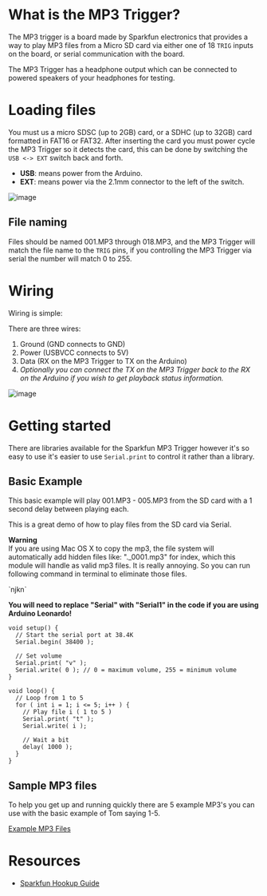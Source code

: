 # What is the MP3 Trigger?
The MP3 trigger is a board made by Sparkfun electronics that provides a way to play MP3 files from a Micro SD card via either one of 18 `TRIG` inputs on the board, or serial communication with the board.

The MP3 Trigger has a headphone output which can be connected to powered speakers of your headphones for testing.

# Loading files
You must us a micro SDSC (up to 2GB) card, or a SDHC (up to 32GB) card formatted in FAT16 or FAT32. After inserting the card you must power cycle the MP3 Trigger so it detects the card, this can be done by switching the `USB <-> EXT` switch back and forth.

- **USB**: means power from the Arduino.
- **EXT**: means power via the 2.1mm connector to the left of the switch.

![image](https://github.com/creativetechnologylab/physicalComputingTutorials/assets/64136454/b61abecc-e3cd-4724-b911-854874a2b29c)


## File naming
Files should be named 001.MP3 through 018.MP3, and the MP3 Trigger will match the file name to the `TRIG` pins, if you controlling the MP3 Trigger via serial the number will match 0 to 255.

# Wiring
Wiring is simple:

There are three wires:

1. Ground (GND connects to GND)
2. Power (USBVCC connects to 5V)
3. Data (RX on the MP3 Trigger to TX on the Arduino)
4. _Optionally you can connect the TX on the MP3 Trigger back to the RX on the Arduino if you wish to get playback status information._

![image](https://github.com/creativetechnologylab/physicalComputingTutorials/assets/64136454/f8198133-5cf4-4304-89e3-8bae5e92ab5f)


# Getting started
There are libraries available for the Sparkfun MP3 Trigger however it's so easy to use it's easier to use `Serial.print` to control it rather than a library.

## Basic Example
This basic example will play 001.MP3 - 005.MP3 from the SD card with a 1 second delay between playing each.

This is a great demo of how to play files from the SD card via Serial.

<p class="callout warning"> <b>Warning </b><br / >If you are using Mac OS X to copy the mp3, the file system will automatically add hidden files like: "._0001.mp3" for index, which this module will handle as valid mp3 files. It is really annoying. So you can run following command in terminal to eliminate those files.<br / >
</p>
`njkn`

**You will need to replace "Serial" with "Serial1" in the code if you are using Arduino Leonardo!**
````
void setup() {
  // Start the serial port at 38.4K
  Serial.begin( 38400 ); 

  // Set volume
  Serial.print( "v" );
  Serial.write( 0 ); // 0 = maximum volume, 255 = minimum volume
}

void loop() {
  // Loop from 1 to 5
  for ( int i = 1; i <= 5; i++ ) {
    // Play file i ( 1 to 5 )
    Serial.print( "t" );
    Serial.write( i );

    // Wait a bit
    delay( 1000 );
  }
}
````


## Sample MP3 files
To help you get up and running quickly there are 5 example MP3's you can use with the basic example of Tom saying 1-5.

[Example MP3 Files](https://lab.arts.ac.uk/attachments/43)


# Resources

- [Sparkfun Hookup Guide](https://learn.sparkfun.com/tutorials/mp3-trigger-hookup-guide-v24)
